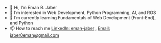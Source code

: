 - 👋 Hi, I’m Eman B. Jaber
- 👀 I’m interested in Web Development, Python Programming, AI, and ROS
- 🌱 I’m currently learning Fundamentals of Web Development (Front-End), and Python
- 📫 How to reach me <a href="https://www.linkedin.com/in/eman-jaber/" target=”_blank”>LinkedIn: eman-jaber</a> , <a href = "mailto: jaber0eman@gmail.com">Email: jaber0eman@gmail.com</a>


<!---
emanjaber/emanjaber is a ✨ special ✨ repository because its `README.md` (this file) appears on your GitHub profile.
You can click the Preview link to take a look at your changes.
--->
